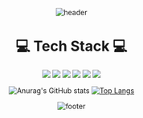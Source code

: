 <div align="center">
  
![header](https://capsule-render.vercel.app/api?type=waving&color=gradient&customColorList=0,15)

  
# 💻 Tech Stack 💻 # 

<img src="https://img.shields.io/badge/Python-3766AB?style=flat-square&logo=Python&logoColor=white"/></a> <img src="https://img.shields.io/badge/C-A8B9CC?style=flat-square&logo=C&logoColor=white"/></a> <img src="https://img.shields.io/badge/C Sharp-239120?style=flat-square&logo=C Sharp&logoColor=white"/></a> <img src="https://img.shields.io/badge/Java-007396?style=flat-square&logo=Java&logoColor=white"/></a> <img src="https://img.shields.io/badge/JavaScript-F7DF1E?style=flat-square&logo=JavaScript&logoColor=white"/></a> <img src="https://img.shields.io/badge/MySQL-4479A1?style=flat-square&logo=MySQL&logoColor=white"/></a>


![Anurag's GitHub stats](https://github-readme-stats.vercel.app/api?username=Seulgi98&show_icons=true&theme=dracula)
[![Top Langs](https://github-readme-stats.vercel.app/api/top-langs/?username=Seulgi98&layout=compact&theme=dracula)](https://github.com/Seulgi98)



![footer](https://capsule-render.vercel.app/api?type=waving&section=footer&color=gradient&customColorList=0,15)

</div>

